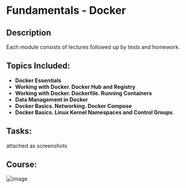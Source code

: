 <h1>Fundamentals - Docker</h1>

<h2>Description</h2>
Each module consists of lectures followed up by tests and homework.
<br />


<h2>Topics Included:</h2>


- <b>Docker Essentials</b> 
- <b>Working with Docker. Docker Hub and Registry</b>
- <b>Working with Docker. Dockerfile. Running Containers</b> 
- <b>Data Management in Docker</b>
- <b>Docker Basics. Networking. Docker Compose</b>
- <b>Docker Basics. Linux Kernel Namespaces and Control Groups</b> 









<h2> Tasks: </h2>

attached as screenshots






<h2>Course:</h2>


![image](https://github.com/DomasMas0303/Docker-Fundamentals/assets/125759458/f9604703-d847-4124-b572-653dfd3e4ac2)


















